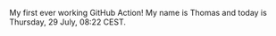 My first ever working GitHub Action!
My name is Thomas and today is Thursday, 29 July, 08:22 CEST. 

